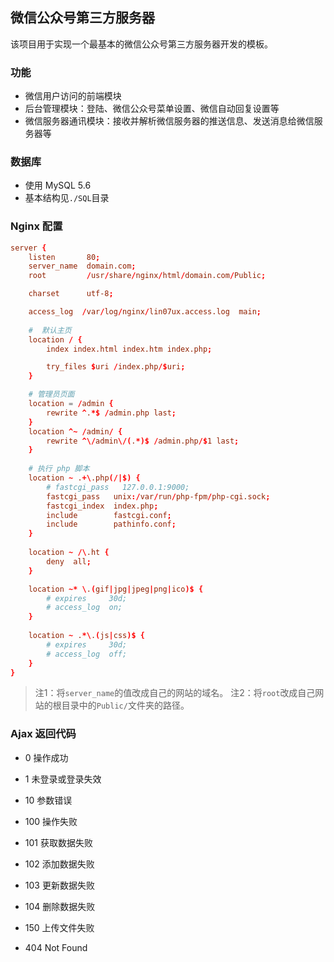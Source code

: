 ## 微信公众号第三方服务器

该项目用于实现一个最基本的微信公众号第三方服务器开发的模板。

### 功能

- 微信用户访问的前端模块
- 后台管理模块：登陆、微信公众号菜单设置、微信自动回复设置等
- 微信服务器通讯模块：接收并解析微信服务器的推送信息、发送消息给微信服务器等

### 数据库

- 使用 MySQL 5.6
- 基本结构见`./SQL`目录

### Nginx 配置

```conf
server {
    listen       80;
    server_name  domain.com;
    root         /usr/share/nginx/html/domain.com/Public;

    charset      utf-8;

    access_log  /var/log/nginx/lin07ux.access.log  main;
    
    #  默认主页
    location / {
        index index.html index.htm index.php;

        try_files $uri /index.php/$uri;
    }

    # 管理员页面
    location = /admin {
        rewrite ^.*$ /admin.php last;
    }
    location ^~ /admin/ {
        rewrite ^\/admin\/(.*)$ /admin.php/$1 last;
    }
     
    # 执行 php 脚本
    location ~ .+\.php(/|$) {
        # fastcgi_pass   127.0.0.1:9000;
        fastcgi_pass   unix:/var/run/php-fpm/php-cgi.sock;
        fastcgi_index  index.php;
        include        fastcgi.conf;
        include        pathinfo.conf;
    }
        
    location ~ /\.ht {
        deny  all;
    }

    location ~* \.(gif|jpg|jpeg|png|ico)$ {                                            
        # expires     30d;
        # access_log  on;                                                  
    }
    
    location ~ .*\.(js|css)$ {
        # expires     30d;
        # access_log  off;
    }
}  
```

> 注1：将`server_name`的值改成自己的网站的域名。
> 注2：将`root`改成自己网站的根目录中的`Public/`文件夹的路径。


### Ajax 返回代码

- 0    操作成功
- 1    未登录或登录失效

- 10   参数错误

- 100  操作失败
- 101  获取数据失败
- 102  添加数据失败
- 103  更新数据失败
- 104  删除数据失败

- 150  上传文件失败

- 404  Not Found